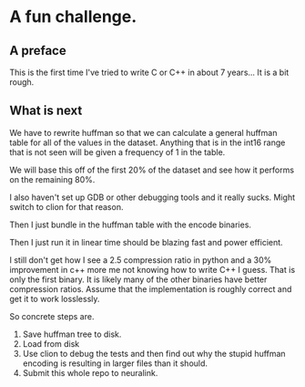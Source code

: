 # A fun challenge.

## A preface

This is the first time I've tried to write C or C++ in about 7 years... It is a bit rough.

## What is next

We have to rewrite huffman so that we can calculate a general huffman table for all of the values in the dataset.
Anything that is in the int16 range that is not seen will be given a frequency of 1 in the table.

We will base this off of the first 20% of the dataset and see how it performs on the remaining 80%.

I also haven't set up GDB or other debugging tools and it really sucks.
Might switch to clion for that reason.

Then I just bundle in the huffman table with the encode binaries.

Then I just run it in linear time should be blazing fast and power efficient.

I still don't get how I see a 2.5 compression ratio in python and a 30% improvement in c++ more me not knowing how to write C++ I guess.
That is only the first binary. It is likely many of the other binaries have better compression ratios. Assume that the implementation is roughly correct and get it to work losslessly.

So concrete steps are.

1. Save huffman tree to disk.
2. Load from disk
3. Use clion to debug the tests and then find out why the stupid huffman encoding is resulting in larger files than it should.
4. Submit this whole repo to neuralink.
